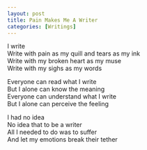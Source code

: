 ```yaml
---
layout: post  
title: Pain Makes Me A Writer  
categories: [Writings]  
---
```


I write  
Write with pain as my quill and tears as my ink  
Write with my broken heart as my muse  
Write with my sighs as my words  

Everyone can read what I write  
But I alone can know the meaning  
Everyone can understand what I write  
But I alone can perceive the feeling  

I had no idea  
No idea that to be a writer  
All I needed to do was to suffer  
And let my emotions break their tether  
